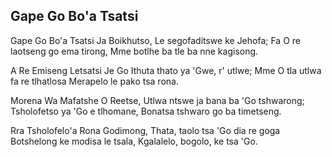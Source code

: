 ## Gape Go Bo'a Tsatsi

Gape Go Bo'a Tsatsi Ja Boikhutso,
Le segofaditswe ke Jehofa;
Fa O re laotseng go ema tirong,
Mme botlhe ba tle ba nne kagisong.

A Re Emiseng Letsatsi Je Go
Ithuta thato ya 'Gwe, r' utlwe;
Mme O tla utlwa fa re tlhatlosa
Merapelo le pako tsa rona.

Morena Wa Mafatshe O Reetse,
Utlwa ntswe ja bana ba 'Go tshwarong;
Tsholofetso ya 'Go e tlhomane,
Bonatsa tshwaro go ba timetseng.

Rra Tsholofelo'a Rona Godimong,
Thata, taolo tsa 'Go dia re goga
Botshelong ke modisa le tsala,
Kgalalelo, bogolo, ke tsa 'Go.

